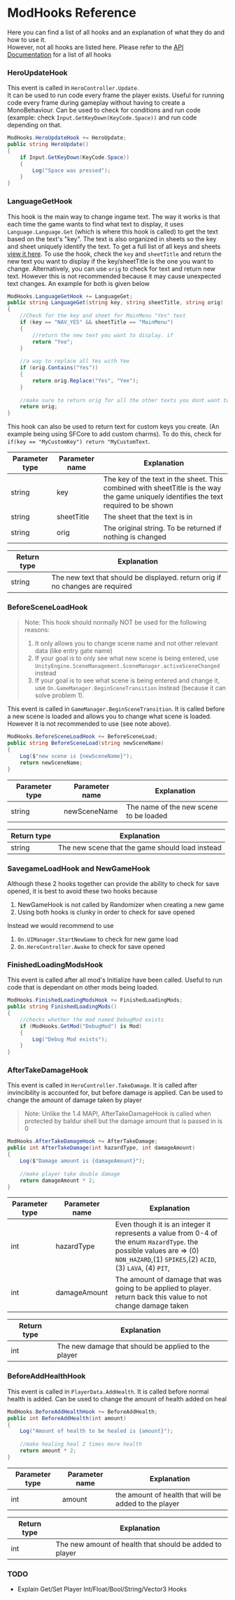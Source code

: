 # ModHooks Reference
Here you can find a list of all hooks and an explanation of what they do and how to use it.  
However, not all hooks are listed here. Please refer to the [API Documentation](https://hk-modding.github.io/api/api/Modding.ModHooks.html#events) for a list of all hooks

### HeroUpdateHook
This event is called in `HeroController.Update`.  
It can be used to run code every frame the player exists.
Useful for running code every frame during gameplay without having to create a MonoBehaviour.
Can be used to check for conditions and run code (example: check `Input.GetKeyDown(KeyCode.Space))` and run code depending on that.
```cs
ModHooks.HeroUpdateHook += HeroUpdate;
public string HeroUpdate()
{
    if Input.GetKeyDown(KeyCode.Space))
    {
        Log("Space was pressed");
    }
}
```

### LanguageGetHook
This hook is the main way to change ingame text. The way it works is that each time the game wants to find what text to display, 
it uses `Language.Language.Get` (which is where this hook is called) to get the text based on the text's "key". The text is also 
organized in sheets so the key and sheet uniquely identify the text. To get a full list of all keys and sheets [view it here](https://docs.google.com/spreadsheets/d/1_sQ5ygsrN42toz3VnKy-8v6bwrh0UoaV/edit?usp=sharing&ouid=105022867698529839659&rtpof=true&sd=true).
To use the hook, check the `key` and `sheetTitle` and return the new text you want to display if the key/sheetTitle is the one you want to change.
Alternatively, you can use `orig` to check for text and return new text. However this is not recommended because it may cause unexpected text changes.
An example for both is given below
```cs
ModHooks.LanguageGetHook += LanguageGet;
public string LanguageGet(string key, string sheetTitle, string orig)
{
    //Check for the key and sheet for MainMenu "Yes" text
    if (key == "NAV_YES" && sheetTitle == "MainMenu")
    {
        //return the new text you want to display. if 
        return "Yee";
    }
    
    //a way to replace all Yes with Yee
    if (orig.Contains("Yes"))
    {
        return orig.Replace("Yes", "Yee");
    }
    
    //make sure to return orig for all the other texts you dont want to change
    return orig;
}
```

This hook can also be used to return text for custom keys you create. (An example being using SFCore to add custom charms). To do this,
check for `if(key == "MyCustomKey") return "MyCustomText`.

| Parameter type | Parameter name | Explanation                                                                                                                           |
|----------------|----------------|---------------------------------------------------------------------------------------------------------------------------------------|
| string         | key            | The key of the text in the sheet. This combined with sheetTitle is the way the game uniquely identifies the text required to be shown |
| string         | sheetTitle     | The sheet that the text is in                                                                                                         |
| string         | orig           | The original string. To be returned if nothing is changed                                                                             |

| Return type | Explanation                                                                   |
|-------------|-------------------------------------------------------------------------------|
| string      | The new text that should be displayed. return orig if no changes are required |

### BeforeSceneLoadHook
> Note: This hook should normally NOT be used for the following reasons:
> 1. It only allows you to change scene name and not other relevant data (like entry gate name) 
> 2. If your goal is to only see what new scene is being entered, use `UnityEngine.SceneManagement.SceneManager.activeSceneChanged` instead
> 3. If your goal is to see what scene is being entered and change it, use `On.GameManager.BeginSceneTransition` instead (because it can solve problem 1). 

This event is called in `GameManager.BeginSceneTransition`. It is called before a new scene is loaded and allows you to change what scene is loaded. However it is not recommended to use (see note above).
```cs
ModHooks.BeforeSceneLoadHook += BeforeSceneLoad;
public string BeforeSceneLoad(string newSceneName)
{
    Log($"new scene is {newSceneName}");
    return newSceneName;
}
```
| Parameter type | Parameter name | Explanation                            |
|----------------|----------------|----------------------------------------|
| string         | newSceneName   | The name of the new scene to be loaded |

| Return type | Explanation                                     |
|-------------|-------------------------------------------------|
| string      | The new scene that the game should load instead |

### SavegameLoadHook and NewGameHook
Although these 2 hooks together can provide the ability to check for save opened, it is best to avoid these two hooks because
1. NewGameHook is not called by Randomizer when creating a new game
2. Using both hooks is clunky in order to check for save opened

Instead we would recommend to use
1. `On.UIManager.StartNewGame` to check for new game load
2. `On.HeroController.Awake` to check for save opened

### FinishedLoadingModsHook
This event is called after all mod's Initialize have been called. Useful to run code that is dependant on other mods being loaded.
```cs
ModHooks.FinishedLoadingModsHook += FinishedLoadingMods;
public string FinishedLoadingMods()
{
    //checks whether the mod named DebugMod exists
    if (ModHooks.GetMod("DebugMod") is Mod)
    {
        Log("Debug Mod exists");
    }
}
```

### AfterTakeDamageHook
This event is called in `HeroController.TakeDamage`. It is called after invincibility is accounted for, but before damage is applied. Can be used to change the amount of damage taken by player
> Note: Unlike the 1.4 MAPI, AfterTakeDamageHook is called when protected by baldur shell but the damage amount that is passed in is 0
```cs
ModHooks.AfterTakeDamageHook += AfterTakeDamage;
public int AfterTakeDamage(int hazardType, int damageAmount)
{
    Log($"Damage amount is {damageAmount}");
    
    //make player take double damage
    return damageAmount * 2;
}
```
| Parameter type | Parameter name | Explanation                                                                                                                                                                      |
|----------------|----------------|----------------------------------------------------------------------------------------------------------------------------------------------------------------------------------|
| int            | hazardType     | Even though it is an integer it represents a value from 0-4 of the enum `HazardType`. the possible values are => (0) `NON_HAZARD`,(1) `SPIKES`,(2) `ACID`,(3) `LAVA`, (4) `PIT`, |
| int            | damageAmount   | The amount of damage that was going to be applied to player. return back this value to not change damage taken                                                                   |

| Return type | Explanation                                         |
|-------------|-----------------------------------------------------|
| int         | The new damage that should be applied to the player |


### BeforeAddHealthHook
This event is called in `PlayerData.AddHealth`. It is called before normal health is added. Can be used to change the amount of health added on heal
```cs
ModHooks.BeforeAddHealthHook += BeforeAddHealth;
public int BeforeAddHealth(int amount)
{
    Log("Amount of health to be healed is {amount}");
    
    //make healing heal 2 times more health
    return amount * 2;
}
```
| Parameter type | Parameter name | Explanation                                           |
|----------------|----------------|-------------------------------------------------------|
| int            | amount         | the amount of health that will be added to the player |

| Return type | Explanation                                             |
|-------------|---------------------------------------------------------|
| int         | The new amount of health that should be added to player |

### TODO
- Explain Get/Set Player Int/Float/Bool/String/Vector3 Hooks